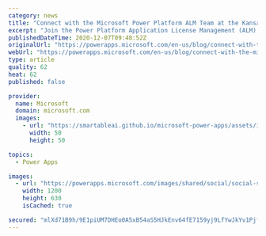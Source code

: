 ```yaml
---
category: news
title: "Connect with the Microsoft Power Platform ALM Team at the Kansas City User Group January 14"
excerpt: "Join the Power Platform Application License Management (ALM) team members for a session on the best tactics implementing Power Platform ALM processes and highlight the all-new Power Platform ALM Starter Kit. An open-source project built by the Power Customer Advisory Team (CAT) to accelerate your ability"
publishedDateTime: 2020-12-07T09:48:52Z
originalUrl: "https://powerapps.microsoft.com/en-us/blog/connect-with-the-microsoft-power-platform-alm-team-at-the-kansas-city-user-group-january-14/"
webUrl: "https://powerapps.microsoft.com/en-us/blog/connect-with-the-microsoft-power-platform-alm-team-at-the-kansas-city-user-group-january-14/"
type: article
quality: 62
heat: 62
published: false

provider:
  name: Microsoft
  domain: microsoft.com
  images:
    - url: "https://smartableai.github.io/microsoft-power-apps/assets/images/organizations/microsoft.com-50x50.jpg"
      width: 50
      height: 50

topics:
  - Power Apps

images:
  - url: "https://powerapps.microsoft.com/images/shared/social/social-share-post-ignite.png"
    width: 1200
    height: 630
    isCached: true

secured: "mlXd71B9h/9E1piUM7DHEo0A5xB54aS5HJkEnv64fE7159yj9LfYwJkYv1PjfGK6SJDyDB80D80s83+rHHDfCC5gmYxIR2BuK8X/OLiMcFlV929yAIA0FQlAkFoX51yEWB0ZcPo8NFOsvrzRTBapwOWcLsub9p0gk/BceMkCnqqeejog3pIaWjUwgboo5V1qNvZQYXkJ4hQVQb9XnqGx0IVjHH8dm3OQNn+IR0OABAuEs/Yo8Jg02ZzAc06QUwuRKOvgIE9Er7oNPgsHC9Qd4a4JO152dYqBi2QxPMfEpl1ViteDVlSsu+h66qmbO+q7d8aFb6/pMcjt9hV3kMui/CYhO3fGsTXfIDCHs0MfdSk=;x5ZUszKS0iylzgQGJuvOCw=="
---
```


